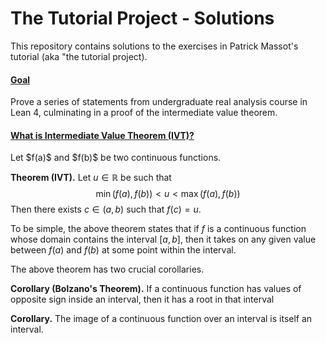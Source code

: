 # The Tutorial Project - Solutions

This repository contains solutions to the exercises in Patrick Massot's tutorial (aka "the tutorial project). 

<h4><u><b>Goal</b></u></h4>
Prove a series of statements from undergraduate real analysis course in Lean 4, culminating in a proof of the intermediate value theorem. 

<h4><u><b>What is Intermediate Value Theorem (IVT)?</b></u></h4>
Let $f(a)$ and $f(b)$ be two continuous functions. 
 
**Theorem (IVT).** Let $u \in \mathbb{R}$ be such that 
$$\min (f(a), f(b)) < u < \max(f(a), f(b))$$
Then there exists $c \in (a, b)$ such that $f(c) = u$. 

To be simple, the above theorem states that if $f$ is a continuous function whose domain contains the interval $[a, b]$, then it takes on any given value between $f(a)$ and $f(b)$ at some point within the interval. 

The above theorem has two crucial corollaries. 

**Corollary (Bolzano's Theorem).** If a continuous function has values of opposite sign inside an interval, then it has a root in that interval

**Corollary.** The image of a continuous function over an interval is itself an interval.